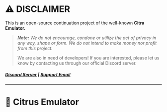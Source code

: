 # ⚠️ DISCLAIMER
This is an open-source continuation project of the well-known **Citra Emulator.**
> _**Note:** We do not encourage, condone or utilize the act of privacy in any way, shape or form. We do not intend to make money nor profit from this project._
> 
> We are also in need of developers! If you are interested, please let us know by contacting us through our official Discord server.

##### [Discord Server](https://discord.gg/5BnqE8RrJK) | [Support Email](mailto:admin@chainedtears.dev) 
---
# 🍊 Citrus Emulator
